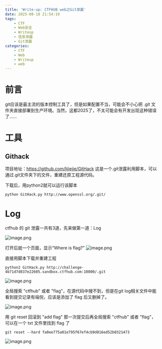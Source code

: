 ```yaml
---
title: 'Write-up: CTFHUB web之Git泄露'
date: 2025-08-18 21:54:19
tags:
    - CTF
    - Web安全
    - Writeup
    - 信息泄露
    - Git泄露
categories:
    - CTF
    - Web
    - Writeup
    - web
---
```


# 前言
git应该是最主流的版本控制工具了，但是如果配置不当，可能会不小心把 .git 文件夹直接部署到生产环境。当然，这都2025了，不太可能会有开发出现这种错误了……

# 工具
## Githack
项目地址：https://github.com/lijiejie/GitHack
这是一个.git泄露利用脚本，可以通过.git文件夹下的文件，重建还原工程源代码。

下载后，用python2就可以运行该脚本
```
python GitHack.py http://www.openssl.org/.git/
```

# Log
ctfhub 的 git 泄露一共有3道，先来做第一道：Log

![image.png](https://s2.loli.net/2025/08/18/Pg46BCWhMVmY3al.png)


打开后就一个页面，显示“Where is flag?”
![image.png](https://s2.loli.net/2025/08/18/cktFWeN5zHpI1jQ.png)

直接用脚本下载并重建工程
```
python2 GitHack.py http://challenge-4b71d7d837e22605.sandbox.ctfhub.com:10800/.git
```
![image.png](https://s2.loli.net/2025/08/18/dKW8nlYpC6hax9S.png)


全局搜索 "ctfhub" 或者 "flag"，在源代码中搜不到，但是在git log相关文件中能看到提交记录有端倪，应该是添加了 flag 后又删掉了。

![image.png](https://s2.loli.net/2025/08/18/5QATtId8aDZfn6o.png)


用 git reset 回滚到 "add flag" 那一次提交后再全局搜索 "ctfhub" 或者 "flag"，可以在一个 txt 文件里找到 flag 了

```
git reset --hard fa0ee775a01e795f67ef4cb9d816ed52b0321473
```

![image.png](https://s2.loli.net/2025/08/18/eI5RoP8OFhJXl4d.png)